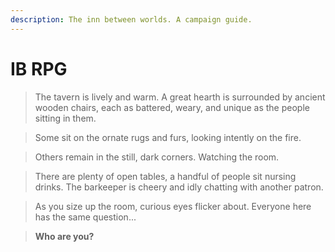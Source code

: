 ```yaml
---
description: The inn between worlds. A campaign guide.
---
```


# IB RPG

> The tavern is lively and warm. A great hearth is surrounded by ancient wooden chairs, each as battered, weary, and unique as the people sitting in them.

> Some sit on the ornate rugs and furs, looking intently on the fire.

> Others remain in the still, dark corners. Watching the room.

> There are plenty of open tables, a handful of people sit nursing drinks. The barkeeper is cheery and idly chatting with another patron.

> As you size up the room, curious eyes flicker about. Everyone here has the same question...

> **Who are you?**
